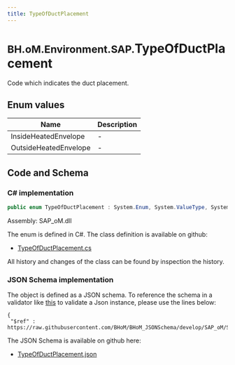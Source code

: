 ```yaml
---
title: TypeOfDuctPlacement
---
```


# <small>BH.oM.Environment.SAP.</small>**TypeOfDuctPlacement**

Code which indicates the duct placement.

## Enum values

| Name            | Description                                                    |
|-----------------|----------------------------------------------------------------|
| InsideHeatedEnvelope |  -  |
| OutsideHeatedEnvelope |  -  |


## Code and Schema

### C# implementation

``` C# title="C#"
public enum TypeOfDuctPlacement : System.Enum, System.ValueType, System.IComparable, System.ISpanFormattable, System.IFormattable, System.IConvertible
```

Assembly: SAP_oM.dll

The enum is defined in C#. The class definition is available on github:

- [TypeOfDuctPlacement.cs](https://github.com/BHoM/SAP_Toolkit/blob/develop/SAP_oM/Enums\TypeOfDuctPlacement.cs)

All history and changes of the class can be found by inspection the history.
### JSON Schema implementation

The object is defined as a JSON schema. To reference the schema in a validator like [this](https://www.jsonschemavalidator.net/) to validate a Json instance, please use the lines below:

``` { .json .copy .select } title="JSON Schema"
{
 "$ref" : https://raw.githubusercontent.com/BHoM/BHoM_JSONSchema/develop/SAP_oM/SAP/TypeOfDuctPlacement.json}
```

The JSON Schema is available on github here:

- [TypeOfDuctPlacement.json](https://github.com/BHoM/BHoM_JSONSchema/blob/develop/SAP_oM/SAP/TypeOfDuctPlacement.json)
